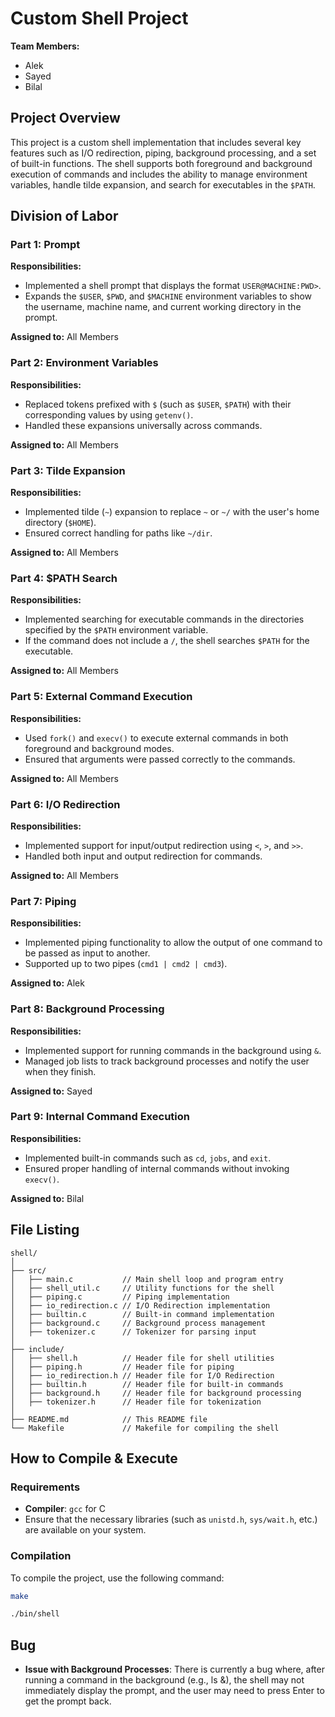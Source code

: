 # Custom Shell Project

**Team Members:**  

- Alek
- Sayed
- Bilal

## Project Overview
This project is a custom shell implementation that includes several key features such as I/O redirection, piping, background processing, and a set of built-in functions. The shell supports both foreground and background execution of commands and includes the ability to manage environment variables, handle tilde expansion, and search for executables in the `$PATH`.

## Division of Labor

### Part 1: Prompt
**Responsibilities:**  
- Implemented a shell prompt that displays the format `USER@MACHINE:PWD>`.  
- Expands the `$USER`, `$PWD`, and `$MACHINE` environment variables to show the username, machine name, and current working directory in the prompt.  

**Assigned to:** All Members

### Part 2: Environment Variables
**Responsibilities:**  
- Replaced tokens prefixed with `$` (such as `$USER`, `$PATH`) with their corresponding values by using `getenv()`.  
- Handled these expansions universally across commands.

**Assigned to:** All Members

### Part 3: Tilde Expansion
**Responsibilities:**  
- Implemented tilde (`~`) expansion to replace `~` or `~/` with the user's home directory (`$HOME`).  
- Ensured correct handling for paths like `~/dir`.

**Assigned to:** All Members

### Part 4: $PATH Search
**Responsibilities:**  
- Implemented searching for executable commands in the directories specified by the `$PATH` environment variable.  
- If the command does not include a `/`, the shell searches `$PATH` for the executable.

**Assigned to:** All Members

### Part 5: External Command Execution
**Responsibilities:**  
- Used `fork()` and `execv()` to execute external commands in both foreground and background modes.  
- Ensured that arguments were passed correctly to the commands.

**Assigned to:** All Members

### Part 6: I/O Redirection
**Responsibilities:**  
- Implemented support for input/output redirection using `<`, `>`, and `>>`.  
- Handled both input and output redirection for commands.

**Assigned to:** All Members

### Part 7: Piping
**Responsibilities:**  
- Implemented piping functionality to allow the output of one command to be passed as input to another.  
- Supported up to two pipes (`cmd1 | cmd2 | cmd3`).

**Assigned to:** Alek

### Part 8: Background Processing
**Responsibilities:**  
- Implemented support for running commands in the background using `&`.  
- Managed job lists to track background processes and notify the user when they finish.

**Assigned to:** Sayed

### Part 9: Internal Command Execution
**Responsibilities:**  
- Implemented built-in commands such as `cd`, `jobs`, and `exit`.  
- Ensured proper handling of internal commands without invoking `execv()`.

**Assigned to:** Bilal

  
## File Listing

```plaintext
shell/
│
├── src/
│   ├── main.c           // Main shell loop and program entry
│   ├── shell_util.c     // Utility functions for the shell
│   ├── piping.c         // Piping implementation
│   ├── io_redirection.c // I/O Redirection implementation
│   ├── builtin.c        // Built-in command implementation
│   ├── background.c     // Background process management
│   ├── tokenizer.c      // Tokenizer for parsing input
│
├── include/
│   ├── shell.h          // Header file for shell utilities
│   ├── piping.h         // Header file for piping
│   ├── io_redirection.h // Header file for I/O Redirection
│   ├── builtin.h        // Header file for built-in commands
│   ├── background.h     // Header file for background processing
│   ├── tokenizer.h      // Header file for tokenization
│
├── README.md            // This README file
└── Makefile             // Makefile for compiling the shell
```

## How to Compile & Execute

### Requirements
- **Compiler**: `gcc` for C
- Ensure that the necessary libraries (such as `unistd.h`, `sys/wait.h`, etc.) are available on your system.

### Compilation
To compile the project, use the following command:

```bash
make
```

 ```bash
 ./bin/shell
 ```



## Bug
- **Issue with Background Processes**: There is currently a bug where, after running a command in the background (e.g., ls &), the shell may not immediately display the prompt, and the user may need to press Enter to get the prompt back.
